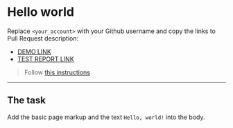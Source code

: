 # Hello world
Replace `<your_account>` with your Github username and copy the links to Pull Request description:
- [DEMO LINK](https://grynkiv0x001.github.io/layout_hello-world/)
- [TEST REPORT LINK](https://grynkiv0x001.github.io/layout_hello-world/report/html_report/)

> Follow [this instructions](https://github.com/mate-academy/layout_task-guideline#how-to-solve-the-layout-tasks-on-github)
___

## The task 
Add the basic page markup and the text `Hello, world!` into the body.
